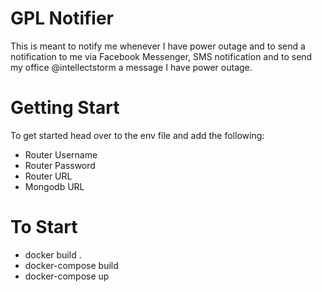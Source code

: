 # GPL Notifier

This is meant to notify me whenever I have power outage and to send a notification to me via Facebook Messenger, SMS notification and to send my office @intellectstorm a message I have power outage.

# Getting Start

To get started head over to the env file and add the following:

 - Router Username
 - Router Password
 - Router URL
 - Mongodb URL

# To Start

 - docker build .
 - docker-compose build
 - docker-compose up

